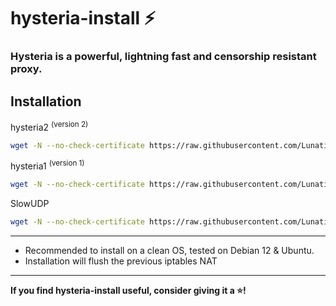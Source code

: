 # hysteria-install ⚡

### Hysteria is a powerful, lightning fast and censorship resistant proxy.

## Installation

 hysteria2 <sup>(version 2)</sup>

```bash
wget -N --no-check-certificate https://raw.githubusercontent.com/LunaticBackend/hysteria/main/hy2/hysteria2.sh && bash hysteria2.sh
```

 hysteria1 <sup>(version 1)</sup>

```bash
wget -N --no-check-certificate https://raw.githubusercontent.com/LunaticBackend/hysteria/main/hy1/hysteria1.sh && bash hysteria1.sh
```

 SlowUDP

```bash
wget -N --no-check-certificate https://raw.githubusercontent.com/LunaticBackend/hysteria/main/slowudp/slowudp.sh && bash slowudp.sh
```


---

- Recommended to install on a clean OS, tested on Debian 12 & Ubuntu.
- Installation will flush the previous iptables NAT

---

**If you find hysteria-install useful, consider giving it a ⭐️!**